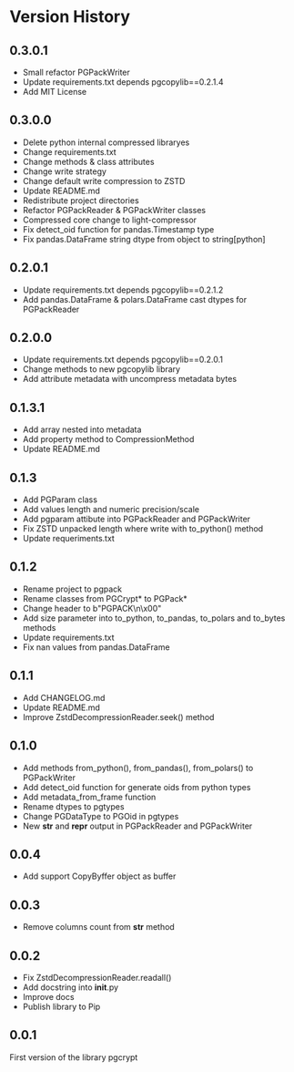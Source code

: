 # Version History

## 0.3.0.1

* Small refactor PGPackWriter 
* Update requirements.txt depends pgcopylib==0.2.1.4
* Add MIT License

## 0.3.0.0

* Delete python internal compressed libraryes
* Change requirements.txt
* Change methods & class attributes
* Change write strategy
* Change default write compression to ZSTD
* Update README.md
* Redistribute project directories
* Refactor PGPackReader & PGPackWriter classes
* Compressed core change to light-compressor
* Fix detect_oid function for pandas.Timestamp type
* Fix pandas.DataFrame string dtype from object to string[python]

## 0.2.0.1

* Update requirements.txt depends pgcopylib==0.2.1.2
* Add pandas.DataFrame & polars.DataFrame cast dtypes for PGPackReader

## 0.2.0.0

* Update requirements.txt depends pgcopylib==0.2.0.1
* Change methods to new pgcopylib library
* Add attribute metadata with uncompress metadata bytes

## 0.1.3.1

* Add array nested into metadata
* Add property method to CompressionMethod
* Update README.md

## 0.1.3

* Add PGParam class
* Add values length and numeric precision/scale
* Add pgparam attibute into PGPackReader and PGPackWriter
* Fix ZSTD unpacked length where write with to_python() method
* Update requeriments.txt

## 0.1.2

* Rename project to pgpack
* Rename classes from PGCrypt* to PGPack*
* Change header to b"PGPACK\n\x00"
* Add size parameter into to_python, to_pandas, to_polars and to_bytes methods
* Update requirements.txt
* Fix nan values from pandas.DataFrame

## 0.1.1

* Add CHANGELOG.md
* Update README.md
* Improve ZstdDecompressionReader.seek() method

## 0.1.0

* Add methods from_python(),  from_pandas(),  from_polars() to PGPackWriter
* Add detect_oid function for generate oids from python types
* Add metadata_from_frame function
* Rename dtypes to pgtypes
* Change PGDataType to PGOid in pgtypes
* New __str__ and __repr__ output in PGPackReader and PGPackWriter

## 0.0.4

* Add support CopyByffer object as buffer

## 0.0.3

* Remove columns count from __str__ method

## 0.0.2

* Fix ZstdDecompressionReader.readall()
* Add docstring into __init__.py
* Improve docs
* Publish library to Pip

## 0.0.1

First version of the library pgcrypt
